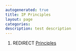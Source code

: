 ```yaml
---
autogenerated: true
title: IP Principles
layout: page
categories: 
description: test description
---
```


1.  REDIRECT [Principles](Principles)

